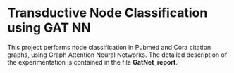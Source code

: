 # Transductive Node Classification using GAT NN

This project performs node classification in Pubmed and Cora citation graphs, using Graph Attention Neural Networks.
The detailed description of the experimentation is contained in the file **GatNet_report**.
